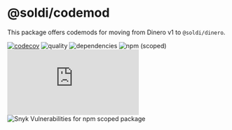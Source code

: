 # @soldi/codemod

This package offers codemods for moving from Dinero v1 to `@soldi/dinero`.

[![codecov](https://codecov.io/gh/nick-codes/soldi.js/branch/main/graph/badge.svg?token=tCJwUHxIhU)](https://codecov.io/gh/nick-codes/soldi.js) ![quality](https://github.com/nick-codes/soldi.js/actions/workflows/quality.yml/badge.svg) ![dependencies](https://david-dm.org/nick-codes/soldi.js.svg) ![npm (scoped)](https://img.shields.io/npm/v/@soldi/codemod?color=brightgreen) ![GitHub](https://img.shields.io/github/license/nick-codes/soldi.js) ![Snyk Vulnerabilities for npm scoped package](https://img.shields.io/snyk/vulnerabilities/npm/@soldi/codemod)